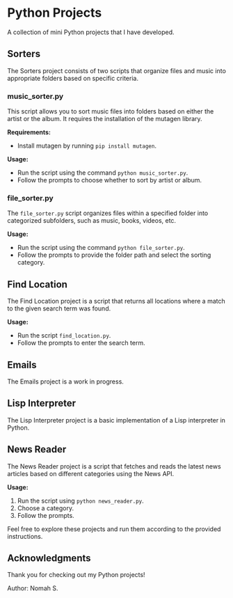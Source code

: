 # Python Projects

A collection of mini Python projects that I have developed.

## Sorters

The Sorters project consists of two scripts that organize files and music into appropriate folders based on specific criteria.

### music_sorter.py

This script allows you to sort music files into folders based on either the artist or the album. It requires the installation of the mutagen library.

**Requirements:**

- Install mutagen by running `pip install mutagen`.

**Usage:**

- Run the script using the command `python music_sorter.py`.
- Follow the prompts to choose whether to sort by artist or album.

### file_sorter.py

The `file_sorter.py` script organizes files within a specified folder into categorized subfolders, such as music, books, videos, etc.

**Usage:**

- Run the script using the command `python file_sorter.py`.
- Follow the prompts to provide the folder path and select the sorting category.

## Find Location

The Find Location project is a script that returns all locations where a match to the given search term was found.

**Usage:**

- Run the script `find_location.py`.
- Follow the prompts to enter the search term.

## Emails

The Emails project is a work in progress.

## Lisp Interpreter

The Lisp Interpreter project is a basic implementation of a Lisp interpreter in Python.

## News Reader

The News Reader project is a script that fetches and reads the latest news articles based on different categories using the News API.

**Usage:**

1. Run the script using `python news_reader.py`.
2. Choose a category.
3. Follow the prompts.


Feel free to explore these projects and run them according to the provided instructions.

## Acknowledgments

Thank you for checking out my Python projects!

Author: Nomah S.
